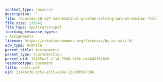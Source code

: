 ```yaml
---
content_type: resource
description: ''
file: /courses/18-a34-mathematical-problem-solving-putnam-seminar-fall-2018/2114bc3b9c51a555e24e12a09b507386_roots.pdf
file_size: 135842
file_type: application/pdf
learning_resource_types:
- Assignments
license: https://creativecommons.org/licenses/by-nc-sa/4.0/
ocw_type: OCWFile
parent_title: Assignments
parent_type: CourseSection
parent_uid: 32455aa7-e114-7908-745b-e44648391b28
resourcetype: Document
title: roots.pdf
uid: 2114bc3b-9c51-a555-e24e-12a09b507386
---
```

